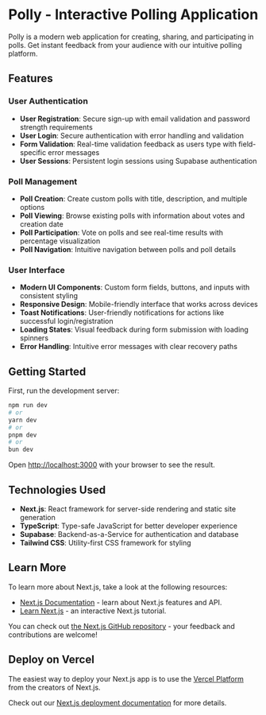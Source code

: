 # Polly - Interactive Polling Application

Polly is a modern web application for creating, sharing, and participating in polls. Get instant feedback from your audience with our intuitive polling platform.

## Features

### User Authentication

- **User Registration**: Secure sign-up with email validation and password strength requirements
- **User Login**: Secure authentication with error handling and validation
- **Form Validation**: Real-time validation feedback as users type with field-specific error messages
- **User Sessions**: Persistent login sessions using Supabase authentication

### Poll Management

- **Poll Creation**: Create custom polls with title, description, and multiple options
- **Poll Viewing**: Browse existing polls with information about votes and creation date
- **Poll Participation**: Vote on polls and see real-time results with percentage visualization
- **Poll Navigation**: Intuitive navigation between polls and poll details

### User Interface

- **Modern UI Components**: Custom form fields, buttons, and inputs with consistent styling
- **Responsive Design**: Mobile-friendly interface that works across devices
- **Toast Notifications**: User-friendly notifications for actions like successful login/registration
- **Loading States**: Visual feedback during form submission with loading spinners
- **Error Handling**: Intuitive error messages with clear recovery paths

## Getting Started

First, run the development server:

```bash
npm run dev
# or
yarn dev
# or
pnpm dev
# or
bun dev
```

Open [http://localhost:3000](http://localhost:3000) with your browser to see the result.

## Technologies Used

- **Next.js**: React framework for server-side rendering and static site generation
- **TypeScript**: Type-safe JavaScript for better developer experience
- **Supabase**: Backend-as-a-Service for authentication and database
- **Tailwind CSS**: Utility-first CSS framework for styling

## Learn More

To learn more about Next.js, take a look at the following resources:

- [Next.js Documentation](https://nextjs.org/docs) - learn about Next.js features and API.
- [Learn Next.js](https://nextjs.org/learn) - an interactive Next.js tutorial.

You can check out [the Next.js GitHub repository](https://github.com/vercel/next.js) - your feedback and contributions are welcome!

## Deploy on Vercel

The easiest way to deploy your Next.js app is to use the [Vercel Platform](https://vercel.com/new?utm_medium=default-template&filter=next.js&utm_source=create-next-app&utm_campaign=create-next-app-readme) from the creators of Next.js.

Check out our [Next.js deployment documentation](https://nextjs.org/docs/app/building-your-application/deploying) for more details.
